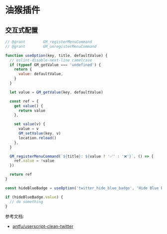 # 油猴插件

## 交互式配置

```js
// @grant        GM_registerMenuCommand
// @grant        GM_unregisterMenuCommand

function useOption(key, title, defaultValue) {
  // eslint-disable-next-line camelcase
  if (typeof GM_getValue === 'undefined') {
    return {
      value: defaultValue,
    }
  }

  let value = GM_getValue(key, defaultValue)

  const ref = {
    get value() {
      return value
    },

    set value(v) {
      value = v
      GM_setValue(key, v)
      location.reload()
    },
  }

  GM_registerMenuCommand(`${title}: ${value ? '✅' : '❌'}`, () => {
    ref.value = !value
  })

  return ref
}

const hideBlueBadge = useOption('twitter_hide_blue_badge', 'Hide Blue Badges', true)

if (hideBlueBadge.value) {
  // do something
}
```

参考文档:

- [antfu/userscript-clean-twitter](https://github.com/antfu/userscript-clean-twitter/blob/main/index.js)
